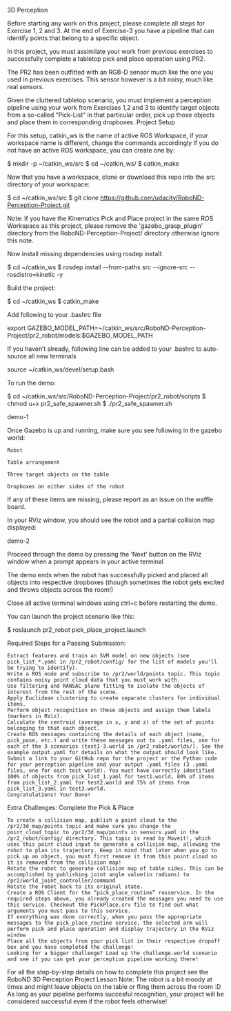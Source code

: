 3D Perception

Before starting any work on this project, please complete all steps for Exercise 1, 2 and 3. At the end of Exercise-3 you have a pipeline that can identify points that belong to a specific object.

In this project, you must assimilate your work from previous exercises to successfully complete a tabletop pick and place operation using PR2.

The PR2 has been outfitted with an RGB-D sensor much like the one you used in previous exercises. This sensor however is a bit noisy, much like real sensors.

Given the cluttered tabletop scenario, you must implement a perception pipeline using your work from Exercises 1,2 and 3 to identify target objects from a so-called “Pick-List” in that particular order, pick up those objects and place them in corresponding dropboxes.
Project Setup

For this setup, catkin_ws is the name of active ROS Workspace, if your workspace name is different, change the commands accordingly If you do not have an active ROS workspace, you can create one by:

$ mkdir -p ~/catkin_ws/src
$ cd ~/catkin_ws/
$ catkin_make

Now that you have a workspace, clone or download this repo into the src directory of your workspace:

$ cd ~/catkin_ws/src
$ git clone https://github.com/udacity/RoboND-Perception-Project.git

Note: If you have the Kinematics Pick and Place project in the same ROS Workspace as this project, please remove the 'gazebo_grasp_plugin' directory from the RoboND-Perception-Project/ directory otherwise ignore this note.

Now install missing dependencies using rosdep install:

$ cd ~/catkin_ws
$ rosdep install --from-paths src --ignore-src --rosdistro=kinetic -y

Build the project:

$ cd ~/catkin_ws
$ catkin_make

Add following to your .bashrc file

export GAZEBO_MODEL_PATH=~/catkin_ws/src/RoboND-Perception-Project/pr2_robot/models:$GAZEBO_MODEL_PATH

If you haven’t already, following line can be added to your .bashrc to auto-source all new terminals

source ~/catkin_ws/devel/setup.bash

To run the demo:

$ cd ~/catkin_ws/src/RoboND-Perception-Project/pr2_robot/scripts
$ chmod u+x pr2_safe_spawner.sh
$ ./pr2_safe_spawner.sh

demo-1

Once Gazebo is up and running, make sure you see following in the gazebo world:

    Robot

    Table arrangement

    Three target objects on the table

    Dropboxes on either sides of the robot

If any of these items are missing, please report as an issue on the waffle board.

In your RViz window, you should see the robot and a partial collision map displayed:

demo-2

Proceed through the demo by pressing the ‘Next’ button on the RViz window when a prompt appears in your active terminal

The demo ends when the robot has successfully picked and placed all objects into respective dropboxes (though sometimes the robot gets excited and throws objects across the room!)

Close all active terminal windows using ctrl+c before restarting the demo.

You can launch the project scenario like this:

$ roslaunch pr2_robot pick_place_project.launch

Required Steps for a Passing Submission:

    Extract features and train an SVM model on new objects (see pick_list_*.yaml in /pr2_robot/config/ for the list of models you'll be trying to identify).
    Write a ROS node and subscribe to /pr2/world/points topic. This topic contains noisy point cloud data that you must work with.
    Use filtering and RANSAC plane fitting to isolate the objects of interest from the rest of the scene.
    Apply Euclidean clustering to create separate clusters for individual items.
    Perform object recognition on these objects and assign them labels (markers in RViz).
    Calculate the centroid (average in x, y and z) of the set of points belonging to that each object.
    Create ROS messages containing the details of each object (name, pick_pose, etc.) and write these messages out to .yaml files, one for each of the 3 scenarios (test1-3.world in /pr2_robot/worlds/). See the example output.yaml for details on what the output should look like.
    Submit a link to your GitHub repo for the project or the Python code for your perception pipeline and your output .yaml files (3 .yaml files, one for each test world). You must have correctly identified 100% of objects from pick_list_1.yaml for test1.world, 80% of items from pick_list_2.yaml for test2.world and 75% of items from pick_list_3.yaml in test3.world.
    Congratulations! Your Done!

Extra Challenges: Complete the Pick & Place

    To create a collision map, publish a point cloud to the /pr2/3d_map/points topic and make sure you change the point_cloud_topic to /pr2/3d_map/points in sensors.yaml in the /pr2_robot/config/ directory. This topic is read by Moveit!, which uses this point cloud input to generate a collision map, allowing the robot to plan its trajectory. Keep in mind that later when you go to pick up an object, you must first remove it from this point cloud so it is removed from the collision map!
    Rotate the robot to generate collision map of table sides. This can be accomplished by publishing joint angle value(in radians) to /pr2/world_joint_controller/command
    Rotate the robot back to its original state.
    Create a ROS Client for the “pick_place_routine” rosservice. In the required steps above, you already created the messages you need to use this service. Checkout the PickPlace.srv file to find out what arguments you must pass to this service.
    If everything was done correctly, when you pass the appropriate messages to the pick_place_routine service, the selected arm will perform pick and place operation and display trajectory in the RViz window
    Place all the objects from your pick list in their respective dropoff box and you have completed the challenge!
    Looking for a bigger challenge? Load up the challenge.world scenario and see if you can get your perception pipeline working there!

For all the step-by-step details on how to complete this project see the RoboND 3D Perception Project Lesson Note: The robot is a bit moody at times and might leave objects on the table or fling them across the room :D As long as your pipeline performs succesful recognition, your project will be considered successful even if the robot feels otherwise!
